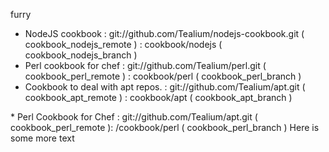furry

   * NodeJS cookbook : git://github.com/Tealium/nodejs-cookbook.git ( cookbook_nodejs_remote ) : cookbook/nodejs ( cookbook_nodejs_branch ) 
   * Perl cookbook for chef : git://github.com/Tealium/perl.git ( cookbook_perl_remote ) : cookbook/perl ( cookbook_perl_branch ) 
   * Cookbook to deal with apt repos. : git://github.com/Tealium/apt.git ( cookbook_apt_remote ) : cookbook/apt ( cookbook_apt_branch ) 

<!-- %%cookbooks.json:lhfsdga%% Subtree Section BEGIN *784fdb62d47dc5fcd43d055028bc231ff83fb2b1 edit** %% --!>

  * Perl Cookbook for Chef : git://github.com/Tealium/apt.git ( cookbook_perl_remote ): /cookbook/perl ( cookbook_perl_branch )
  
<!-- %%cookbooks.json%% Subtree Section END %% --!>


Here is some more text
